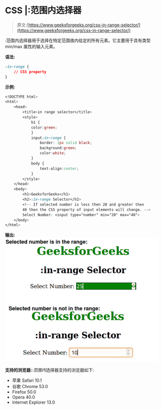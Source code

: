 # CSS |:范围内选择器

> 原文:[https://www.geeksforgeeks.org/css-in-range-selector/](https://www.geeksforgeeks.org/css-in-range-selector/)

:范围内选择器用于选择在特定范围值内给定的所有元素。它主要用于具有类型 min/max 属性的输入元素。

**语法:**

```css
:in-range {
    // CSS property
} 

```

**示例:**

```css
<!DOCTYPE html>
<html>
    <head>
        <title>in range selector</title>
        <style>
            h1 {
            color:green;
            }
            input:in-range {
                border: 1px solid black;
                background:green;
                color:white;
            }
            body {
                text-align:center;
            }
        </style>
    </head>
    <body>
        <h1>GeeksforGeeks</h1>
        <h2>:in-range Selector</h2>
        <!-- If selected number is less then 20 and greater then
        40 then the CSS property of input elements will change. -->
        Select Number: <input type="number" min="20" max="40">
    </body>
</html>                    
```

**输出:**
![](img/4d6997c14b955ab2eeafb8bef315edf2.png)

**支持的浏览器:***:范围内*选择器支持的浏览器如下:

*   苹果 Safari 10.1
*   谷歌 Chrome 53.0
*   Firefox 50.0
*   Opera 40.0
*   Internet Explorer 13.0